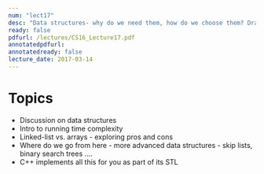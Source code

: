```yaml
---
num: "lect17"
desc: "Data structures- why do we need them, how do we choose them? Drawing memory maps for data structures we have learned"
ready: false
pdfurl: /lectures/CS16_Lecture17.pdf
annotatedpdfurl: 
annotatedready: false
lecture_date: 2017-03-14
---
```


# Topics

* Discussion on data structures
* Intro to running time complexity
* Linked-list vs. arrays - exploring pros and cons 
* Where do we go from here - more advanced data structures - skip lists, binary search trees ....
* C++ implements all this for you as part of its STL
